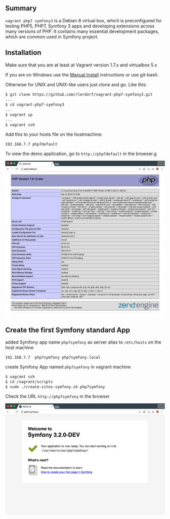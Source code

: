 ## Summary
`vagrant php7 symfony3` is a Debian 8 virtual box, which is preconfigured for testing PHP5, PHP7, Symfony 3 apps and developing extensions across many versions of PHP. It contains many essential development packages, which are common used 
in Symfony project.


## Installation

Make sure that you are at least at Vagrant version 1.7.x and virtualbox 5.x

If you are on Windows use the [Manual Install](#manual-install) instructions or use git-bash.

Otherwise for UNIX and UNIX-like users just clone and go. Like this:

```
$ git clone https://github.com/rlerdorf/vagrant-php7-symfony3.git
...
$ cd vagrant-php7-symfony3
...
$ vagrant up
...
$ vagrant ssh
```

Add this to your hosts file on the hostmachine:

```
192.168.7.7 php7default
```

To view the demo application, go to `http://php7default` in the browser.g

![phpinfo page](assets/php7default.png?raw=true "phpinfo page")


## Create the first Symfony standard App

added Symfony app name `php7symfony` as server alias to `/etc/hosts` on the host machine

```
192.168.7.7  php7symfony php7symfony.local
```

create Symfony App named `php7symfony` in vagrant machine

```
$ vagrant ssh
$ cd /vagrant/scripts
$ sudo ./create-sites-symfony.sh php7symfony
```

Check the URL `http://php7symfony` in the browser
 
![Symfony 3 standard project](assets/php7symfony-3.png?raw=true "symfony 3 standard project")
